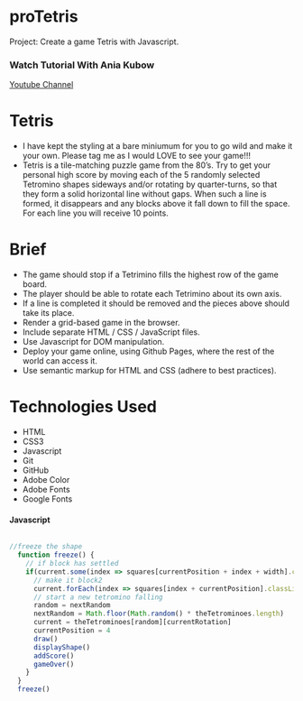 # proTetris
 Project: Create a game Tetris with Javascript. 

 ### Watch Tutorial With Ania Kubow
 [Youtube Channel](https://www.youtube.com/watch?v=GWPGz9hrVMk&t=13s)

 # Tetris
 - I have kept the styling at a bare miniumum for you to go wild and make it your own. Please tag me as I would LOVE to see your game!!!
 - Tetris is a tile-matching puzzle game from the 80’s. Try to get your personal high score by moving each of the 5 randomly selected Tetromino shapes sideways and/or rotating by quarter-turns, so that they form a solid horizontal line without gaps. When such a line is formed, it disappears and any blocks above it fall down to fill the space. For each line you will receive 10 points.

# Brief

- The game should stop if a Tetrimino fills the highest row of the game board.
- The player should be able to rotate each Tetrimino about its own axis.
- If a line is completed it should be removed and the pieces above should take its place.
- Render a grid-based game in the browser.
- Include separate HTML / CSS / JavaScript files.
- Use Javascript for DOM manipulation.
- Deploy your game online, using Github Pages, where the rest of the world can access it.
- Use semantic markup for HTML and CSS (adhere to best practices).

# Technologies Used

- HTML
- CSS3
- Javascript
- Git
- GitHub
- Adobe Color
- Adobe Fonts
- Google Fonts

#### Javascript

```javascript

//freeze the shape
  function freeze() {
    // if block has settled
    if(current.some(index => squares[currentPosition + index + width].classList.contains('block3') || squares[currentPosition + index + width].classList.contains('block2'))) {
      // make it block2
      current.forEach(index => squares[index + currentPosition].classList.add('block2'))
      // start a new tetromino falling
      random = nextRandom
      nextRandom = Math.floor(Math.random() * theTetrominoes.length)
      current = theTetrominoes[random][currentRotation]
      currentPosition = 4
      draw()
      displayShape()
      addScore()
      gameOver()
    }
  }
  freeze()
